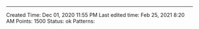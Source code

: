 ---
Created Time: Dec 01, 2020 11:55 PM
Last edited time: Feb 25, 2021 8:20 AM
Points: 1500
Status: ok
Patterns: 